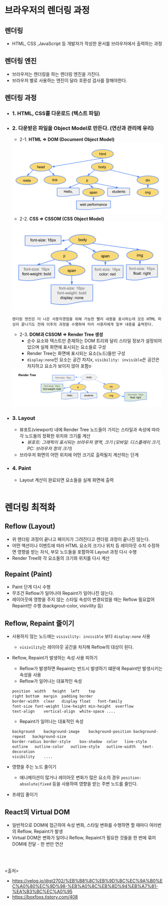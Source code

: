 # 브라우저의 렌더링 과정
## 렌더링
- HTML, CSS ,JavaScript 등 개발자가 작성한 문서를 브라우저에서 출력하는 과정

## 렌더링 엔진
- 브라우저는 렌더링을 하는 렌더링 엔진을 가진다.
- 브라우저 별로 사용하는 엔진이 달라 호환성 검사를 잘해야한다.


## 렌더링 과정
- ### 1. HTML, CSS를 다운로드 (텍스트 파일)
- ### 2. 다운받은 파일을 Object Model로 만든다. (연산과 관리에 유리)
  - 2-1. **HTML => DOM (Document Object Model)**
  <img src="https://github.com/in3166/TIL/blob/main/etc/img/render1.png" />
  
  - 2-2. **CSS => CSSOM (CSS Object Model)**
  <img src="https://github.com/in3166/TIL/blob/main/etc/img/render2.png" />
  
  `렌더링 엔진은 더 나은 사용자경험을 위해 가능한 빨리 내용을 표시하는데 모든 HTML 파싱이 끝나기도 전에 이후의 과정을 수행하여 미리 사용자에게 일부 내용을 출력한다.`
  
  - 2-3. **DOM과 CSSOM => Render Tree 생성**
    - 순수 요소와 텍스트만 존재하는 DOM 트리와 달리 스타일 정보가 설정되어 있으며 실제 화면에 표시되는 요소들로 구성
    - Render Tree는 화면에 표시되는 요소(노드)들만 구성 
    - `display:none`인 요소는 공간 차지x, `visibility: invisible`은 공간은 차지하고 요소가 보이지 않아 포함o
  <img src="https://github.com/in3166/TIL/blob/main/etc/img/render3.png" />
  

- ### 3. Layout
  - 뷰포트(viewport) 내에 Render Tree 노드들이 가지는 스타일과 속성에 따라 각 노드들의 정확한 위치와 크기를 계산
    - *뷰포트: 그래픽이 표시되는 브라우저 영역, 크기 (모바일: 디스플레이 크기, PC: 브라우저 창의 크기)*
  - 브라우저 화면의 어떤 위치에 어떤 크기로 출력될지 계산하는 단계
  
- ### 4. Paint
  - Layout 계산이 완료되면 요소들을 실제 화면에 출력
<br><br>


# 렌더링 최적화
## Reflow (Layout)
- 위 렌더링 과정이 끝나고 페이지가 그려진다고 렌더링 과정이 끝나진 않는다.
- 어떤 액션이나 이벤트에 따라 HTML 요소의 크기나 위치 등 레이아웃 수치 수정하면 영향을 받는 자식, 부모 노드들을 포함하여 Layout 과정 다시 수행
- Render Tree와 각 요소들의 크기와 위치를 다시 계산

## Repaint (Paint)
- Paint 단계 다시 수행
- 무조건 Reflow가 일어나야 Repaint가 일어나진 않는다.
- 레이아웃에 영향을 주지 않는 스타일 속성이 변경되었을 때는 Reflow 필요없어 Repaint만 수행 (backgrout-color, visivility 등)

## Reflow, Repaint 줄이기
- 사용하지 않는 노드에는 `visivility: invisible` 보다 `display:none` 사용
  - `visivility`는 레이아웃 공간을 차지해 Reflow의 대상이 된다.

- Reflow, Repaint가 발생하는 속성 사용 피하기
  - Reflow가 발생하면 Repaint는 반드시 발생하기 떄문에 Repaint만 발생시키는 속성을 사용
  - Reflow가 일어나는 대표적인 속성
  ```
  position	width	height	left	top
  right	bottom	margin	padding	border
  border-width	clear	display	float	font-family
  font-size	font-weight	line-height	min-height	overflow
  text-align	vertical-align	white-space	....	 
  ```

  - Repaint가 일어나는 대표적인 속성
  ```
  background	background-image	background-position	background-repeat	background-size
  border-radius	border-style	box-shadow	color	line-style
  outline	outline-color	outline-style	outline-width	text-decoration
  visibility	....	 	 	 
  ```
  
- 영향을 주는 노드 줄이기
  - 애니메이션이 많거나 레이아웃 변화가 많은 요소의 경우 `position: absolute|fixed` 등을 사용하여 영향을 받는 주변 노드를 줄인다.

- 프레임 줄이기

## React의 Virtual DOM
- 일반적으로 DOM에 접근하여 속성 변화, 스타일 변화를 수행하면 할 때마다 여러번의 Reflow, Repaint가 발생
- Virtual DOM은 변화가 일어나 Reflow, Repaint가 필요한 것들을 한 번에 묶어 DOM에 전달 - 한 번만 연산


<br><Br><br>
<출처>
- https://velog.io/@st2702/%EB%B8%8C%EB%9D%BC%EC%9A%B0%EC%A0%80%EC%9D%98-%EB%A0%8C%EB%8D%94%EB%A7%81-%EA%B3%BC%EC%A0%95
- https://boxfoxs.tistory.com/408
